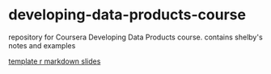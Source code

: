 # developing-data-products-course
repository for Coursera Developing Data Products course. contains shelby's notes and examples

[template r markdown slides](https://shelbybachman.github.io/developing-data-products-course/my_presentation.html)

